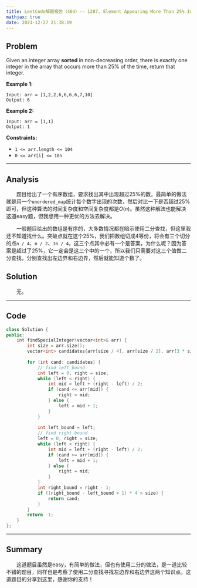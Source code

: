 ```yaml
---
title: LeetCode解题报告（464）-- 1287. Element Appearing More Than 25% In Sorted Array
mathjax: true
date: 2021-12-27 21:38:19
---
```


## Problem

Given an integer array **sorted** in non-decreasing order, there is exactly one integer in the array that occurs more than 25% of the time, return that integer.

<!-- more -->

**Example 1:**

```
Input: arr = [1,2,2,6,6,6,6,7,10]
Output: 6
```

**Example 2:**

```
Input: arr = [1,1]
Output: 1
```



**Constraints:**

- `1 <= arr.length <= 104`
- `0 <= arr[i] <= 105`

---

## Analysis

&emsp;&emsp;题目给出了一个有序数组，要求找出其中出现超过25%的数。最简单的做法就是用一个`unordered_map`统计每个数字出现的次数，然后对比一下是否超过25%即可，但这种算法的时间复杂度和空间复杂度都是$O(n)$。虽然这种解法也能解决这道easy题，但我想用一种更优的方法去解决。

&emsp;&emsp;一般题目给出的数组是有序的，大多数情况都在暗示使用二分查找，但这里我还不知道找什么。突破点就在这个25%，我们把数组切成4等份，将会有三个切分的点`n / 4`、`n / 2`、`3n / 4`，这三个点其中必有一个是答案，为什么呢？因为答案是超过了25%，它一定会是这三个中的一个，所以我们只需要对这三个值做二分查找，分别查找出左边界和右边界，然后就能知道个数了。

## Solution

&emsp;&emsp;无。

------

## Code

```c++
class Solution {
public:
    int findSpecialInteger(vector<int>& arr) {
        int size = arr.size();
        vector<int> candidates{arr[size / 4], arr[size / 2], arr[3 * size / 4]};
        
        for (int cand: candidates) {
            // find left bound
            int left = 0, right = size;
            while (left < right) {
                int mid = left + (right - left) / 2;
                if (cand <= arr[mid]) {
                    right = mid;
                } else {
                    left = mid + 1;
                }
            }
            
            int left_bound = left;
            // find right bound
            left = 0, right = size;
            while (left < right) {
                int mid = left + (right - left) / 2;
                if (cand >= arr[mid]) {
                    left = mid + 1;
                } else {
                    right = mid;
                }
            }
            int right_bound = right - 1;
            if ((right_bound - left_bound + 1) * 4 > size) {
                return cand;
            }
        }
        return -1;
    }
};
```

------

## Summary

&emsp;&emsp;这道题目虽然是easy，有简单的做法，但也有使用二分的做法，是一道比较不错的题目，同样也是考察了使用二分查找寻找左边界和右边界这两个知识点。这道题目的分享到这里，感谢你的支持！
